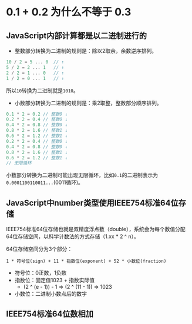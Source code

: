 # 0.1 + 0.2 为什么不等于 0.3

## JavaScript内部计算都是以二进制进行的

- 整数部分转换为二进制的规则是：除以2取余，余数逆序排列。

```js
10 / 2 = 5 ... 0  // ↑
5 / 2 = 2 ... 1   // ↑
2 / 2 = 1 ... 0   // ↑
1 / 2 = 0 ... 1   // ↑
```
所以`10`转换为二进制就是`1010`。

- 小数部分转换为二进制的规则是：乘2取整，整数部分顺序排列。

```js
0.1 * 2 = 0.2 // 整数0 ↓
0.2 * 2 = 0.4 // 整数0 ↓
0.4 * 2 = 0.8 // 整数0 ↓
0.8 * 2 = 1.6 // 整数1 ↓
0.6 * 2 = 1.2 // 整数1 ↓
0.2 * 2 = 0.4 // 整数0 ↓
0.4 * 2 = 0.8 // 整数0 ↓
0.8 * 2 = 1.6 // 整数1 ↓
0.6 * 2 = 1.2 // 整数1 ↓
// 无限循环
```
小数部分转换为二进制可能出现无限循环，比如`0.1`的二进制表示为`0.0001100110011...`(0011循环)。

## JavaScript中number类型使用IEEE754标准64位存储

IEEE754标准64位存储也就是双精度浮点数（double），系统会为每个数值分配64位存储空间，以科学计数法的方式存储（1.xx * 2 ^ n）。

64位存储空间分为3个部分：

`1 * 符号位(sign) + 11 * 指数位(exponent) + 52 * 小数位(fraction)`

- 符号位：0正数，1负数
- 指数位：固定值1023 + 指数实际值
  - (2 ^ (e - 1)) - 1 => (2 ^ (11 - 1)) => 1023
- 小数位：二进制小数点后的数字

## IEEE754标准64位数相加

